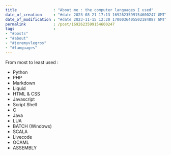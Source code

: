 ```yaml
---
title                : "About me : the computer languages I used"
date_of_creation     : "#date 2023-08-21 17:13 1692623599154600247 GMT"
date_of_modification : "#date 2023-11-15 12:20 1700036405502184887 GMT"
permalink            : /post/1692623599154600247
tags                 : 
- "#posts"
- "#about"
- "#jeremyvlegros"
- "#languages"
---
```


From most to least used :
- Python
- PHP
- Markdown
- Liquid
- HTML & CSS
- Javascript
- Script Shell
- C
- Java
- LUA
- BATCH (Windows)
- SCALA
- Livecode
- OCAML
- ASSEMBLY